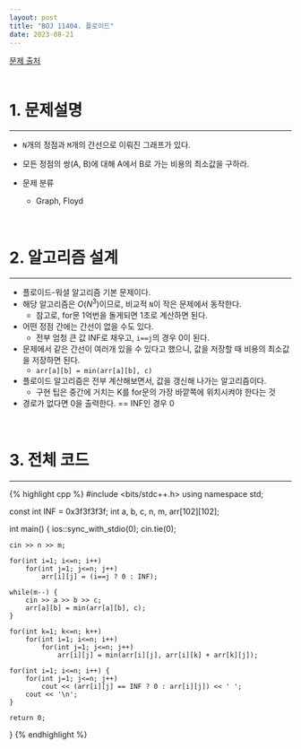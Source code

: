 ```yaml
---
layout: post
title: "BOJ 11404. 플로이드"
date: 2023-08-21
---
```


[문제 출처](https://www.acmicpc.net/problem/11404) <br/><br/>

# 1. 문제설명
<hr>

- `N`개의 정점과 `M`개의 간선으로 이뤄진 그래프가 있다.
- 모든 정점의 쌍(A, B)에 대해 A에서 B로 가는 비용의 최소값을 구하라.

- 문제 분류
  - Graph, Floyd


<br/>

# 2. 알고리즘 설계
<hr>

- 플로이드-워셜 알고리즘 기본 문제이다.
- 해당 알고리즘은 $O(N^3)$이므로, 비교적 `N`이 작은 문제에서 동작한다.
  - 참고로, for문 1억번을 돌게되면 1초로 계산하면 된다.
- 어떤 정점 간에는 간선이 없을 수도 있다.
  - 전부 엄청 큰 값 INF로 채우고, `i==j`의 경우 0이 된다.
- 문제에서 같은 간선이 여러개 있을 수 있다고 했으니, 값을 저장할 때 비용의 최소값을 저장하면 된다.
  - `arr[a][b] = min(arr[a][b], c)`
- 플로이드 알고리즘은 전부 계산해보면서, 값을 갱신해 나가는 알고리즘이다.
  - 구현 팁은 중간에 거치는 K를 for문의 가장 바깥쪽에 위치시켜야 한다는 것
- 경로가 없다면 0을 출력한다. == INF인 경우 0


<br/>

# 3. 전체 코드
<hr>

{% highlight cpp %}
#include <bits/stdc++.h>
using namespace std;

const int INF = 0x3f3f3f3f;
int a, b, c, n, m, arr[102][102];

int main() {
	ios::sync_with_stdio(0);
	cin.tie(0);

	cin >> n >> m;

	for(int i=1; i<=n; i++)
		for(int j=1; j<=n; j++)
			arr[i][j] = (i==j ? 0 : INF);

	while(m--) {
		cin >> a >> b >> c;
		arr[a][b] = min(arr[a][b], c);
	}

	for(int k=1; k<=n; k++) 
		for(int i=1; i<=n; i++) 
			for(int j=1; j<=n; j++) 
				arr[i][j] = min(arr[i][j], arr[i][k] + arr[k][j]);
	
	for(int i=1; i<=n; i++) {
		for(int j=1; j<=n; j++)
			cout << (arr[i][j] == INF ? 0 : arr[i][j]) << ' ';
		cout << '\n';
	}

	return 0;
}
{% endhighlight %}